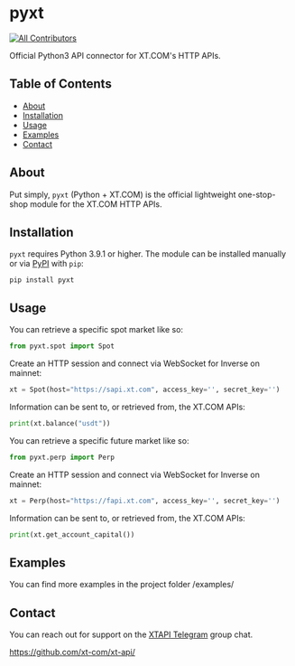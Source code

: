 # pyxt
<!-- ALL-CONTRIBUTORS-BADGE:START - Do not remove or modify this section -->
[![All Contributors](https://img.shields.io/badge/all_contributors-2-orange.svg?style=flat-square)](#contributors-)
<!-- ALL-CONTRIBUTORS-BADGE:END -->

Official Python3 API connector for XT.COM's HTTP APIs.

## Table of Contents

- [About](#about)
- [Installation](#installation)
- [Usage](#usage)
- [Examples](#examples)
- [Contact](#contact)

## About
Put simply, `pyxt` (Python + XT.COM) is the official lightweight one-stop-shop module for the XT.COM HTTP APIs. 

## Installation
`pyxt` requires Python 3.9.1 or higher. The module can be installed manually or via [PyPI](https://pypi.org/project/pyxt/) with `pip`:
```
pip install pyxt
```

## Usage
You can retrieve a specific spot market like so:
```python
from pyxt.spot import Spot
```

Create an HTTP session and connect via WebSocket for Inverse on mainnet:
```python
xt = Spot(host="https://sapi.xt.com", access_key='', secret_key='')
```

Information can be sent to, or retrieved from, the XT.COM APIs:
```python
print(xt.balance("usdt"))
```

You can retrieve a specific future market like so:
```python
from pyxt.perp import Perp
```

Create an HTTP session and connect via WebSocket for Inverse on mainnet:
```python
xt = Perp(host="https://fapi.xt.com", access_key='', secret_key='')
```

Information can be sent to, or retrieved from, the XT.COM APIs:
```python
print(xt.get_account_capital())
```

## Examples
You can find more examples in the project folder /examples/

## Contact
You can reach out for support on the [XTAPI Telegram](https://t.me/XT_api) group chat.


https://github.com/xt-com/xt-api/


